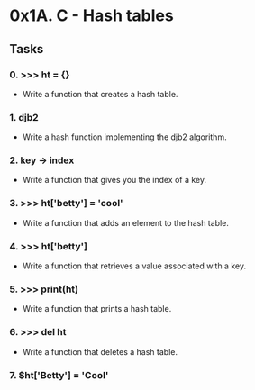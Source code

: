 # 0x1A. C - Hash tables

## Tasks
### 0. >>> ht = {}
- Write a function that creates a hash table.

### 1. djb2
- Write a hash function implementing the djb2 algorithm.

### 2. key -> index
- Write a function that gives you the index of a key.

### 3. >>> ht['betty'] = 'cool'
- Write a function that adds an element to the hash table.

### 4. >>> ht['betty']
- Write a function that retrieves a value associated with a key.

### 5. >>> print(ht)
- Write a function that prints a hash table.

### 6. >>> del ht
- Write a function that deletes a hash table.

### 7. $ht['Betty'] = 'Cool'